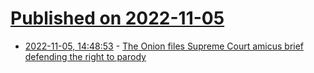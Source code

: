 # [Published on 2022-11-05](index.md)

* [2022-11-05, 14:48:53](https://news.ycombinator.com/item?id=33481989) - [The Onion files Supreme Court amicus brief defending the right to parody](https://www.washingtonpost.com/media/2022/10/04/onion-amicus-brief-supreme-court-anthony-novak/)
